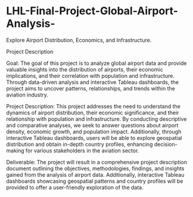 # LHL-Final-Project-Global-Airport-Analysis-
Explore Airport Distribution, Economics, and Infrastructure.

Project Description

Goal: 
     The goal of this project is to analyze global airport data and provide valuable insights into the distribution of airports, their economic implications, and their correlation with population and infrastructure. Through data-driven analysis and interactive Tableau dashboards, the project aims to uncover patterns, relationships, and trends within the aviation industry.

Project Description: 
                    This project addresses the need to understand the dynamics of airport distribution, their economic significance, and their relationship with population and infrastructure. By conducting descriptive and comparative analyses, we seek to answer questions about airport density, economic growth, and population impact. Additionally, through interactive Tableau dashboards, users will be able to explore geospatial distribution and obtain in-depth country profiles, enhancing decision-making for various stakeholders in the aviation sector.

Deliverable: 
            The project will result in a comprehensive project description document outlining the objectives, methodologies, findings, and insights gained from the analysis of airport data. Additionally, interactive Tableau dashboards showcasing geospatial patterns and country profiles will be provided to offer a user-friendly exploration of the data.
